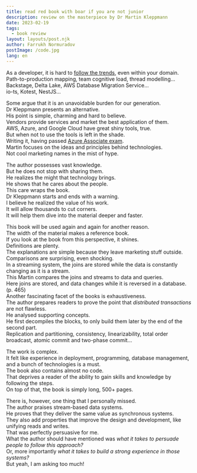```yaml
---
title: read red book with boar if you are not junior
description: review on the masterpiece by Dr Martin Kleppmann
date: 2023-02-19
tags:
  - book review
layout: layouts/post.njk
author: Farrukh Normuradov
postImage: /code.jpg
lang: en
---
```


As a developer, it is hard to [follow the trends](https://www.thoughtworks.com/content/dam/thoughtworks/documents/radar/2022/10/tr_technology_radar_vol_27_en.pdf), even within your domain. <br>
Path-to-production mapping, team cognitive load, thread modelling... <br>
Backstage, Delta Lake, AWS Database Migration Service... <br>
io-ts, Kotest, NestJS... <br>

Some argue that it is an unavoidable burden for our generation. <br>
Dr Kleppmann presents an alternative. <br>
His point is simple, charming and hard to believe. <br>
Vendors provide services and market the best application of them. <br>
AWS, Azure, and Google Cloud have great shiny tools, true. <br>
But when not to use the tools is left in the shade. <br>
Writing it, having passed [Azure Associate exam](https://www.credly.com/badges/4b51f085-593e-4111-93a1-5e3f139299e0?source=linked_in_profile). <br>
Martin focuses on the ideas and principles behind technologies. <br>
Not cool marketing names in the mist of hype. <br>

The author possesses vast knowledge. <br>
But he does not stop with sharing them. <br>
He realizes the might that technology brings. <br>
He shows that he cares about the people. <br>
This care wraps the book. <br>
Dr Kleppmann starts and ends with a warning. <br>
I believe he realized the value of his work. <br>
It will allow thousands to cut corners. <br>
It will help them dive into the material deeper and faster. <br>

This book will be used again and again for another reason. <br>
The width of the material makes a reference book. <br>
If you look at the book from this perspective, it shines. <br>
Definitions are plenty. <br>
The explanations are simple because they leave marketing stuff outside. <br>
Comparisons are surprising, even shocking. <br>
In a streaming system, the joins are stored while the data is constantly changing as it is a stream. <br>
This Martin compares the joins and streams to data and queries. <br>
Here joins are stored, and data changes while it is reversed in a database. (p. 465) <br>
Another fascinating facet of the books is exhaustiveness. <br>
The author prepares readers to prove the point that _distributed transactions_ are not flawless. <br>
He analysed supporting concepts. <br>
He first decompiles the blocks, to only build them later by the end of the second part. <br>
Replication and partitioning, consistency, linearizability, total order broadcast, atomic commit and two-phase commit... <br>

The work is complex. <br>
It felt like experience in deployment, programming, database management, and a bunch of technologies is a must. <br>
The book also contains almost no code. <br>
That deprives a reader of the ability to gain skills and knowledge by following the steps. <br>
On top of that, the book is simply long, 500+ pages. <br>

There is, however, one thing that I personally missed. <br>
The author praises stream-based data systems. <br>
He proves that they deliver the same value as synchronous systems. <br>
They also add properties that improve the design and development, like unifying reads and writes. <br>
That was perfectly persuasive for me. <br>
What the author should have mentioned was _what it takes to persuade people to follow this approach?_ <br>
Or, more importantly _what it takes to build a strong experience in those systems?_ <br>
But yeah, I am asking too much! <br>
